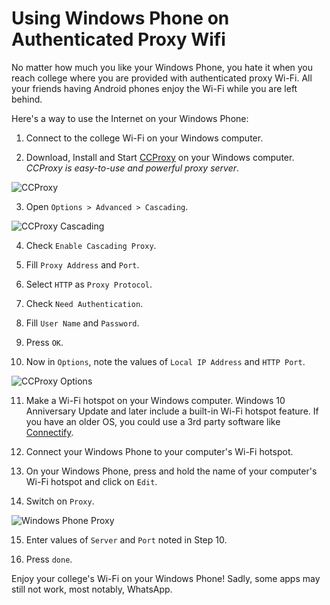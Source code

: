 # Using Windows Phone on Authenticated Proxy Wifi
No matter how much you like your Windows Phone, you hate it when you reach college where you are provided with authenticated proxy Wi-Fi.
All your friends having Android phones enjoy the Wi-Fi while you are left behind.

Here's a way to use the Internet on your Windows Phone:
1. Connect to the college Wi-Fi on your Windows computer.

2. Download, Install and Start [CCProxy](http://www.youngzsoft.net/ccproxy/) on your Windows computer.  
   *CCProxy is easy-to-use and powerful proxy server*.

![CCProxy](../../images/ccproxy.png)

3. Open `Options > Advanced > Cascading`.

![CCProxy Cascading](../../images/ccproxy-cascade.png)

4. Check `Enable Cascading Proxy`.

5. Fill `Proxy Address` and `Port`.

6. Select `HTTP` as `Proxy Protocol`.

7. Check `Need Authentication`.

8. Fill `User Name` and `Password`.

9. Press `OK`.

10. Now in `Options`, note the values of `Local IP Address` and `HTTP Port`.

![CCProxy Options](../../images/ccproxy-options.png)

11. Make a Wi-Fi hotspot on your Windows computer.
    Windows 10 Anniversary Update and later include a built-in Wi-Fi hotspot feature.
    If you have an older OS, you could use a 3rd party software like [Connectify](http://www.connectify.me/).

12. Connect your Windows Phone to your computer's Wi-Fi hotspot.

13. On your Windows Phone, press and hold the name of your computer's Wi-Fi hotspot and click on `Edit`.

14. Switch on `Proxy`.

![Windows Phone Proxy](../../images/wpproxy.png)

15. Enter values of `Server` and `Port` noted in Step 10.

16. Press `done`.

Enjoy your college's Wi-Fi on your Windows Phone!
Sadly, some apps may still not work, most notably, WhatsApp.
